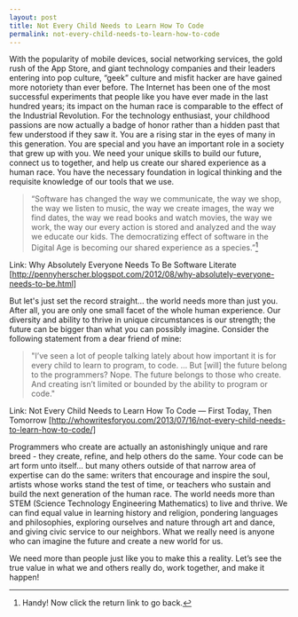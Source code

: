 ```yaml
---
layout: post
title: Not Every Child Needs to Learn How To Code
permalink: not-every-child-needs-to-learn-how-to-code
---
```


With the popularity of mobile devices, social networking services, the gold rush of the App Store, and giant technology companies and their leaders entering into pop culture, “geek” culture and misfit hacker are have gained more notoriety than ever before.  The Internet has been one of the most successful experiments that people like you have ever made in the last hundred years; its impact on the human race is comparable to the effect of the Industrial Revolution.  For the technology enthusiast, your childhood passions are now actually a badge of honor rather than a hidden past that few understood if they saw it.  You are a rising star in the eyes of many in this generation.  You are special and you have an important role in a society that grew up with you. We need your unique skills to build our future, connect us to together, and help us create our shared experience as a human race.  You have the necessary foundation in logical thinking and the requisite knowledge of our tools that we use.

> “Software has changed the way we communicate, the way we shop, the way we listen to music, the way we create images, the way we find dates, the way we read books and watch movies, the way we work, the way our every action is stored and analyzed and the way we educate our kids. The democratizing effect of software in  the Digital Age is becoming our shared experience as a species.”[^fn-sample_footnote]

Link: Why Absolutely Everyone Needs To Be Software Literate
[http://pennyherscher.blogspot.com/2012/08/why-absolutely-everyone-needs-to-be.html]

But let's just set the record straight... the world needs more than just you.  After all, you are only one small facet of the whole human experience.  Our diversity and ability to thrive in unique circumstances is our strength; the future can be bigger than what you can possibly imagine. Consider the following statement from a dear friend of mine:

> "I’ve seen a lot of people talking lately about how important it is for every child to learn to program, to code. ... But [will] the future belong to the programmers? Nope. The future belongs to those who create. And creating isn’t limited or bounded by the ability to program or code."

Link: Not Every Child Needs to Learn How To Code — First Today, Then Tomorrow
[http://whowritesforyou.com/2013/07/16/not-every-child-needs-to-learn-how-to-code/]

Programmers who create are actually an astonishingly unique and rare breed - they create, refine, and help others do the same.  Your code can be art form unto itself... but many others outside of that narrow area of expertise can do the same: writers that encourage and inspire the soul, artists whose works stand the test of time, or teachers who sustain and build the next generation of the human race.  The world needs more than STEM (Science Technology Engineering Mathematics) to live and thrive.  We can find equal value in learning history and religion, pondering languages and philosophies, exploring ourselves and nature through art and dance, and giving civic service to our neighbors.   What we really need is anyone who can imagine the future and create a new world for us.

We need more than people just like you to make this a reality.   Let’s see the true value in what we and others really do, work together, and make it happen!


[^fn-sample_footnote]: Handy! Now click the return link to go back.
